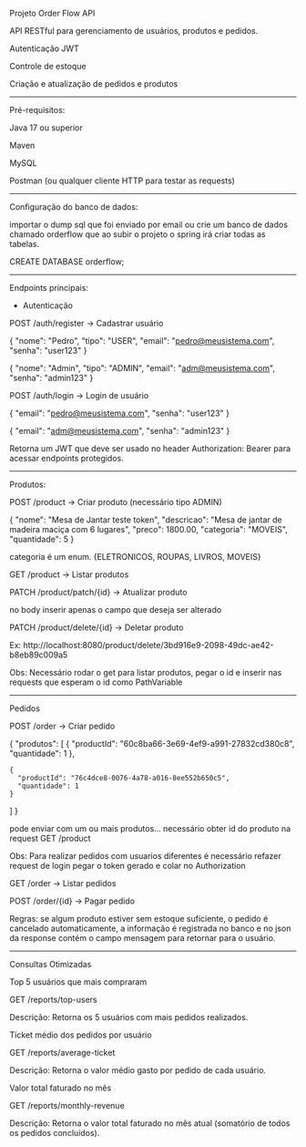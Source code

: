 Projeto Order Flow API

API RESTful para gerenciamento de usuários, produtos e pedidos.

Autenticação JWT

Controle de estoque

Criação e atualização de pedidos e produtos

-----------------------------------------------------

Pré-requisitos:

Java 17 ou superior

Maven

MySQL

Postman (ou qualquer cliente HTTP para testar as requests)

------------------------------------------------------

Configuração do banco de dados:

importar o dump sql que foi enviado por email ou crie um banco de dados chamado orderflow que ao subir o projeto o spring irá criar todas as tabelas.

CREATE DATABASE orderflow;

-------------------------------------------------------

Endpoints principais:

- Autenticação

POST /auth/register → Cadastrar usuário

{
  "nome": "Pedro",
  "tipo": "USER",
  "email": "pedro@meusistema.com",
  "senha": "user123"
}

{
  "nome": "Admin",
  "tipo": "ADMIN",
  "email": "adm@meusistema.com",
  "senha": "admin123"
}


POST /auth/login → Login de usuário

{
  "email": "pedro@meusistema.com",
  "senha": "user123"
}

{
  "email": "adm@meusistema.com",
  "senha": "admin123"
}


Retorna um JWT que deve ser usado no header Authorization: Bearer <token> para acessar endpoints protegidos.

------------------------------------------------

Produtos:

POST /product → Criar produto (necessário tipo ADMIN)

{
  "nome": "Mesa de Jantar teste token",
  "descricao": "Mesa de jantar de madeira maciça com 6 lugares",
  "preco": 1800.00,
  "categoria": "MOVEIS",
  "quantidade": 5
}

categoria é um enum. {ELETRONICOS, ROUPAS, LIVROS, MOVEIS}

GET /product → Listar produtos

PATCH /product/patch/{id} → Atualizar produto

no body inserir apenas o campo que deseja ser alterado

PATCH /product/delete/{id} → Deletar produto

Ex: http://localhost:8080/product/delete/3bd916e9-2098-49dc-ae42-b8eb89c009a5

Obs: Necessário rodar o get para listar produtos, pegar o id e inserir nas requests que esperam o id como PathVariable

---------------------------------------------------

Pedidos

POST /order → Criar pedido

{
  "produtos": [
    {
      "productId": "60c8ba66-3e69-4ef9-a991-27832cd380c8",
      "quantidade": 1
    },

    {
      "productId": "76c4dce8-0076-4a78-a016-8ee552b650c5",
      "quantidade": 1
    }
  ]
}

pode enviar com um ou mais produtos... necessário obter id do produto na request GET /product

Obs: Para realizar pedidos com usuarios diferentes é necessário refazer request de login pegar o token gerado e colar no Authorization

GET /order → Listar pedidos

POST /order/{id} → Pagar pedido

Regras: se algum produto estiver sem estoque suficiente, o pedido é cancelado automaticamente, a informação é registrada no banco e no json da response contém o campo mensagem para retornar para o usuário.

------------------------------------------------------

Consultas Otimizadas

Top 5 usuários que mais compraram

GET /reports/top-users

Descrição: Retorna os 5 usuários com mais pedidos realizados.

Ticket médio dos pedidos por usuário

GET /reports/average-ticket

Descrição: Retorna o valor médio gasto por pedido de cada usuário.

Valor total faturado no mês

GET /reports/monthly-revenue

Descrição: Retorna o valor total faturado no mês atual (somatório de todos os pedidos concluídos).
